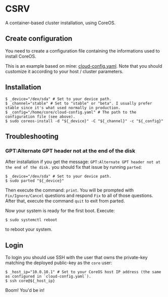 # CSRV

A container-based cluster installation, using CoreOS.

## Create configuration

You need to create a configuration file containing the informations used to install CoreOS.

This is an example based on mine: [cloud-config.yaml](./assets/host-cloud-config.yaml).
Note that you should customize it according to your host / cluster parameters.

## Installation

```ShellSession
$ _device="/dev/sda" # Set to your device path.
$ _channel="stable" # Set to "stable" or "beta". I usually prefer stable since it's what used normally in production.
$ _config="/home/core/cloud-config.yaml" # The path to the configuration file (see above).
$ sudo coreos-install -d "${_device}" -C "${_channel}" -c "${_config}"
```

## Troubleshooting

### GPT:Alternate GPT header not at the end of the disk

After installation if you get the message: `GPT:Alternate GPT header not at the end of the disk.` you should fix that issue by running `parted`:

```ShellSession
$ _device="/dev/sda" # Set to your device path.
$ sudo parted "${_device}"
```

Then execute the command: `print`. You will be prompted with `Fix/Ignore/Cancel` questions and respond `Fix` to all of those questions. After that, execute the command `quit` to exit from parted.

Now your system is ready for the first boot. Execute:

```ShellSession
$ sudo systemctl reboot
```

to reboot your system.

## Login

To login you should use SSH with the user that owns the private-key matching the deployed public-key as the `core` user:

```ShellSession
$ _host_ip="10.0.10.1" # Set to your CoreOS host IP address (the same as configured in `cloud-config.yaml`).
$ ssh core@${_host_ip}
```

Boom! You'd be in!
